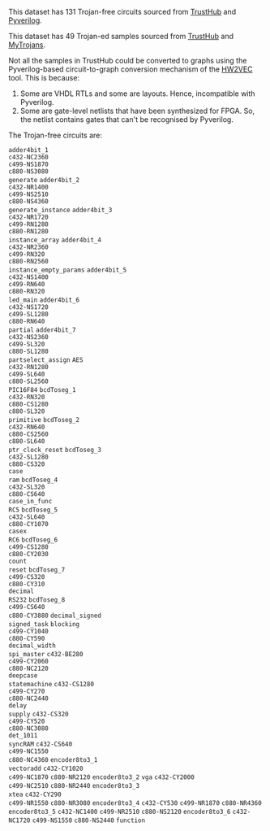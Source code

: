 This dataset has 131 Trojan-free circuits sourced from [TrustHub](https://trust-hub.org/#/benchmarks/chip-level-trojan)  and [Pyverilog](https://github.com/PyHDI/Pyverilog). 

This dataset has 49 Trojan-ed samples sourced from [TrustHub](https://trust-hub.org/#/benchmarks/chip-level-trojan) and [MyTrojans](https://github.com/sumandeb003/Ariane_Trojans_for_Pyverilog).

Not all the samples in TrustHub could be converted to graphs using the Pyverilog-based circuit-to-graph conversion mechanism of the [HW2VEC](https://github.com/AICPS/hw2vec) tool. This is because:

1. Some are VHDL RTLs and some are layouts. Hence, incompatible with Pyverilog.
2. Some are gate-level netlists that have been synthesized for FPGA. So, the netlist contains gates that can't be recognised by Pyverilog.


The Trojan-free circuits are:

`adder4bit_1`  
`c432-NC2360`  
`c499-NS1870`  
`c880-NS3080`     
`generate`
`adder4bit_2`  
`c432-NR1400`  
`c499-NS2510`  
`c880-NS4360`     
`generate_instance`
`adder4bit_3`  
`c432-NR1720`  
`c499-RN1280`  
`c880-RN1280`     
`instance_array`
`adder4bit_4`  
`c432-NR2360`  
`c499-RN320`  
`c880-RN2560`     
`instance_empty_params`
`adder4bit_5`  
`c432-NS1400`  
`c499-RN640`  
`c880-RN320`      
`led_main`
`adder4bit_6`  
`c432-NS1720`  
`c499-SL1280`  
`c880-RN640`      
`partial`
`adder4bit_7`  
`c432-NS2360`  
`c499-SL320`   
`c880-SL1280`     
`partselect_assign`
`AES`          
`c432-RN1280`  
`c499-SL640`   
`c880-SL2560`     
`PIC16F84`
`bcdToseg_1`   
`c432-RN320`   
`c880-CS1280`  
`c880-SL320`      
`primitive`
`bcdToseg_2`   
`c432-RN640`   
`c880-CS2560`  
`c880-SL640`      
`ptr_clock_reset`
`bcdToseg_3`   
`c432-SL1280`  
`c880-CS320`   
`case`            
`ram`
`bcdToseg_4`   
`c432-SL320`   
`c880-CS640`   
`case_in_func`    
`RC5`
`bcdToseg_5`   
`c432-SL640`   
`c880-CY1070`  
`casex`           
`RC6`
`bcdToseg_6`   
`c499-CS1280`  
`c880-CY2030`  
`count`           
`reset`
`bcdToseg_7`   
`c499-CS320`   
`c880-CY310`   
`decimal`        
`RS232`
`bcdToseg_8`  
`c499-CS640`  
`c880-CY3880` 
`decimal_signed`  
`signed_task`
`blocking`     
`c499-CY1040`  
`c880-CY590`   
`decimal_width`   
`spi_master`
`c432-BE280`   
`c499-CY2060`  
`c880-NC2120`  
`deepcase`        
`statemachine`
`c432-CS1280`  
`c499-CY270`  
`c880-NC2440`  
`delay`          
`supply`
`c432-CS320`   
`c499-CY520`   
`c880-NC3080`  
`det_1011`        
`syncRAM`
`c432-CS640`   
`c499-NC1550`  
`c880-NC4360` 
`encoder8to3_1`  
`vectoradd`
`c432-CY1020`  
`c499-NC1870` 
`c880-NR2120`
`encoder8to3_2` 
`vga`
`c432-CY2000`  
`c499-NC2510` 
`c880-NR2440`
`encoder8to3_3`  
`xtea`
`c432-CY290`   
`c499-NR1550` 
`c880-NR3080` 
`encoder8to3_4`
`c432-CY530`
`c499-NR1870`
`c880-NR4360`
`encoder8to3_5`
`c432-NC1400`
`c499-NR2510`
`c880-NS2120`
`encoder8to3_6`
`c432-NC1720`
`c499-NS1550`
`c880-NS2440`
`function`
